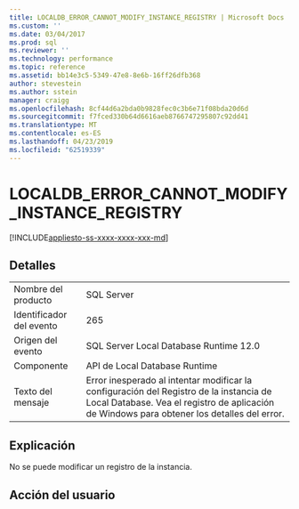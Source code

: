 ```yaml
---
title: LOCALDB_ERROR_CANNOT_MODIFY_INSTANCE_REGISTRY | Microsoft Docs
ms.custom: ''
ms.date: 03/04/2017
ms.prod: sql
ms.reviewer: ''
ms.technology: performance
ms.topic: reference
ms.assetid: bb14e3c5-5349-47e8-8e6b-16ff26dfb368
author: stevestein
ms.author: sstein
manager: craigg
ms.openlocfilehash: 8cf44d6a2bda0b9828fec0c3b6e71f08bda20d6d
ms.sourcegitcommit: f7fced330b64d6616aeb8766747295807c92dd41
ms.translationtype: MT
ms.contentlocale: es-ES
ms.lasthandoff: 04/23/2019
ms.locfileid: "62519339"
---
```

# <a name="localdberrorcannotmodifyinstanceregistry"></a>LOCALDB_ERROR_CANNOT_MODIFY_INSTANCE_REGISTRY
[!INCLUDE[appliesto-ss-xxxx-xxxx-xxx-md](../../includes/appliesto-ss-xxxx-xxxx-xxx-md.md)]
    
## <a name="details"></a>Detalles  
  
|||  
|-|-|  
|Nombre del producto|SQL Server|  
|Identificador del evento|265|  
|Origen del evento|SQL Server Local Database Runtime 12.0|  
|Componente|API de Local Database Runtime|  
|Texto del mensaje|Error inesperado al intentar modificar la configuración del Registro de la instancia de Local Database. Vea el registro de aplicación de Windows para obtener los detalles del error.|  
  
## <a name="explanation"></a>Explicación  
 No se puede modificar un registro de la instancia.  
  
## <a name="user-action"></a>Acción del usuario  
  
